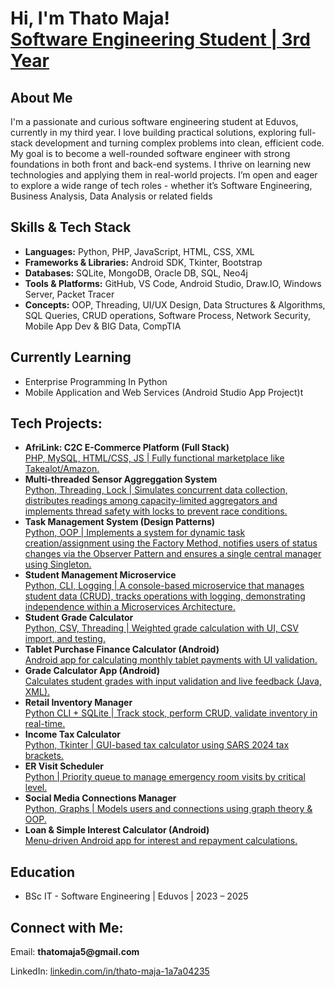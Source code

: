 <h1>Hi, I'm Thato Maja!<br/>
<a href="https://github.com/thatomaja">Software Engineering Student | 3rd Year</a></h1>

<h2> About Me</h2>
<p>I'm a passionate and curious software engineering student at Eduvos, currently in my third year. I love building practical solutions, exploring full-stack development and turning complex problems into clean, efficient code. My goal is to become a well-rounded software engineer with strong foundations in both front and back-end systems. I thrive on learning new technologies and applying them in real-world projects. I’m open and eager to explore a wide range of tech roles - whether it’s Software Engineering, Business Analysis, Data Analysis or related fields </p>

<h2>Skills & Tech Stack</h2>
<ul>
  <li><b>Languages:</b> Python, PHP, JavaScript, HTML, CSS, XML</li>
  <li><b>Frameworks & Libraries:</b> Android SDK, Tkinter, Bootstrap</li>
  <li><b>Databases:</b> SQLite, MongoDB, Oracle DB, SQL, Neo4j  </li>
  <li><b>Tools & Platforms:</b> GitHub, VS Code, Android Studio, Draw.IO, Windows Server, Packet Tracer</li>
  <li><b>Concepts:</b> OOP, Threading, UI/UX Design, Data Structures & Algorithms, SQL Queries, CRUD operations, Software Process, Network Security, Mobile App Dev & BIG Data, CompTIA</li>
</ul>

<h2> Currently Learning</h2>
<ul>
  <li>Enterprise Programming In Python</li>
  <li>Mobile Application and Web Services (Android Studio App Project)t</li>
  
</ul>

<h2>Tech Projects:</h2>
<ul>
  <li><b>AfriLink: C2C E-Commerce Platform (Full Stack)</b><br/>
    <a href="https://github.com/ThatoMaja/afrlink-ecommerce.git">PHP, MySQL, HTML/CSS, JS | Fully functional marketplace like Takealot/Amazon.</a>
  </li>

  <li><b>Multi-threaded Sensor Aggreggation System</b><br/>
    <a href="https://github.com/thatomaja/A-Python-Program-to-Simulate-Sensor-Aggregation">Python, Threading, Lock | Simulates concurrent data collection, distributes readings among capacity-limited aggregators and implements thread safety with locks to prevent race conditions.</a>
  </li>

  <li><b>Task Management System (Design Patterns)</b><br/>
    <a href="https://github.com/thatomaja/Task-Management-System-using-Design-Patterns">Python, OOP | Implements a system for dynamic task creation/assignment using the Factory Method, notifies users of status changes via the Observer Pattern and ensures a single central manager using Singleton.</a>
  </li>

   <li><b>Student Management Microservice</b><br/>
    <a href="https://github.com/thatomaja/Student-Management-Microservice-">Python, CLI, Logging | A console-based microservice that manages student data (CRUD), tracks operations with logging, demonstrating independence within a Microservices Architecture.</a>
  </li>


  <li><b>Student Grade Calculator</b><br/>
    <a href="https://github.com/thatomaja/Student-Grade-Calculator">Python, CSV, Threading | Weighted grade calculation with UI, CSV import, and testing.</a>
  </li>

  <li><b>Tablet Purchase Finance Calculator (Android)</b><br/>
    <a href="https://github.com/thatomaja/Tablet-Purchase-Finance-Calculator">Android app for calculating monthly tablet payments with UI validation.</a>
  </li>

  <li><b>Grade Calculator App (Android)</b><br/>
    <a href="https://github.com/thatomaja/Android-Grade-Calculator">Calculates student grades with input validation and live feedback (Java, XML).</a>
  </li>

  <li><b>Retail Inventory Manager</b><br/>
    <a href="https://github.com/thatomaja/Retail-Inventory-Manager">Python CLI + SQLite | Track stock, perform CRUD, validate inventory in real-time.</a>
  </li>

  <li><b>Income Tax Calculator</b><br/>
    <a href="https://github.com/thatomaja/Income-Tax-Calculator">Python, Tkinter | GUI-based tax calculator using SARS 2024 tax brackets.</a>
  </li>

  <li><b>ER Visit Scheduler</b><br/>
    <a href="https://github.com/thatomaja/ER-Visit-Scheduler">Python | Priority queue to manage emergency room visits by critical level.</a>
  </li>

  <li><b>Social Media Connections Manager</b><br/>
    <a href="https://github.com/thatomaja/Social-Media-Connections-Manager">Python, Graphs | Models users and connections using graph theory & OOP.</a>
  </li>

  <li><b>Loan & Simple Interest Calculator (Android)</b><br/>
    <a href="https://github.com/thatomaja/Simple-Interest-And-Loan-Repayment-Calculator-For-Toy-Store">Menu-driven Android app for interest and repayment calculations.</a>
  </li>
</ul>

<h2>Education</h2>
<ul>
  <li>BSc IT - Software Engineering | Eduvos | 2023 – 2025</li>
</ul>

<h2>Connect with Me:</h2>
<p>Email: <b>thatomaja5@gmail.com</b></p>
<p>LinkedIn: <a href="https://linkedin.com/in/thato-maja-1a7a04235">linkedin.com/in/thato-maja-1a7a04235</a></p>
